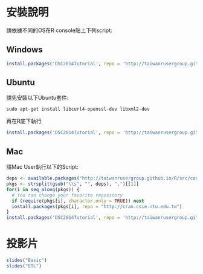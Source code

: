 # 安裝說明

請依據不同的OS在R console貼上下列script:

## Windows

```r
install.packages('DSC2014Tutorial', repo = 'http://taiwanrusergroup.github.io/R', type = 'win.binary')
```

## Ubuntu

請先安裝以下Ubuntu套件:

```
sudo apt-get install libcurl4-openssl-dev libxml2-dev
```

再在R底下執行

```r
install.packages('DSC2014Tutorial', repo = 'http://taiwanrusergroup.github.io/R', type = 'source')
```

## Mac

請Mac User執行以下的Script:

```r
deps <- available.packages("http://taiwanrusergroup.github.io/R/src/contrib")[1,"Imports"]
pkgs <- strsplit(gsub("\\s", "", deps), ",")[[1]]
for(i in seq_along(pkgs)) {
  # You can change your favorite repository
  if (require(pkgs[i], character.only = TRUE)) next
  install.packages(pkgs[i], repo = "http://cran.csie.ntu.edu.tw")
}
install.packages('DSC2014Tutorial', repo = 'http://taiwanrusergroup.github.io/R', type = 'source')
```

# 投影片

```r
slides("Basic")
slides("ETL")
```

